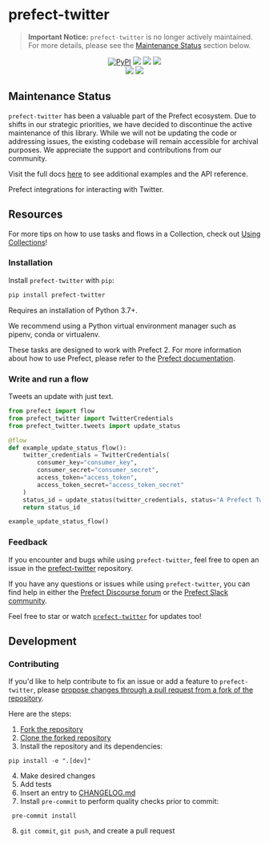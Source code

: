 # prefect-twitter

> **Important Notice:** `prefect-twitter` is no longer actively maintained. For more details, please see the [Maintenance Status](#maintenance-status) section below.

<p align="center">
    <!--- Insert a cover image here -->
    <!--- <br> -->
    <a href="https://pypi.python.org/pypi/prefect-twitter/" alt="PyPI version">
        <img alt="PyPI" src="https://img.shields.io/pypi/v/prefect-twitter?color=0052FF&labelColor=090422"></a>
    <a href="https://github.com/PrefectHQ/prefect-twitter/" alt="Stars">
        <img src="https://img.shields.io/github/stars/PrefectHQ/prefect-twitter?color=0052FF&labelColor=090422" /></a>
    <a href="https://pepy.tech/badge/prefect-twitter/" alt="Downloads">
        <img src="https://img.shields.io/pypi/dm/prefect-twitter?color=0052FF&labelColor=090422" /></a>
    <a href="https://github.com/PrefectHQ/prefect-twitter/pulse" alt="Activity">
        <img src="https://img.shields.io/github/commit-activity/m/PrefectHQ/prefect-twitter?color=0052FF&labelColor=090422" /></a>
    <br>
    <a href="https://prefect-community.slack.com" alt="Slack">
        <img src="https://img.shields.io/badge/slack-join_community-red.svg?color=0052FF&labelColor=090422&logo=slack" /></a>
    <a href="https://discourse.prefect.io/" alt="Discourse">
        <img src="https://img.shields.io/badge/discourse-browse_forum-red.svg?color=0052FF&labelColor=090422&logo=discourse" /></a>
</p>

## Maintenance Status

`prefect-twitter` has been a valuable part of the Prefect ecosystem. Due to shifts in our strategic priorities, we have decided to discontinue the active maintenance of this library. While we will not be updating the code or addressing issues, the existing codebase will remain accessible for archival purposes. We appreciate the support and contributions from our community.

Visit the full docs [here](https://PrefectHQ.github.io/prefect-twitter) to see additional examples and the API reference.

Prefect integrations for interacting with Twitter.


<!--- ### Add a real-world example of how to use this Collection here

Offer some motivation on why this helps.

After installing `prefect-twitter` and [saving the credentials](#saving-credentials-to-block), you can easily use it within your flows to help you achieve the aforementioned benefits!

```python
from prefect import flow, get_run_logger
```

--->

## Resources

For more tips on how to use tasks and flows in a Collection, check out [Using Collections](https://orion-docs.prefect.io/collections/usage/)!

### Installation

Install `prefect-twitter` with `pip`:

```bash
pip install prefect-twitter
```

Requires an installation of Python 3.7+.

We recommend using a Python virtual environment manager such as pipenv, conda or virtualenv.

These tasks are designed to work with Prefect 2. For more information about how to use Prefect, please refer to the [Prefect documentation](https://orion-docs.prefect.io/).

<!--- ### Saving credentials to block

Note, to use the `load` method on Blocks, you must already have a block document [saved through code](https://orion-docs.prefect.io/concepts/blocks/#saving-blocks) or [saved through the UI](https://orion-docs.prefect.io/ui/blocks/).

Below is a walkthrough on saving block documents through code.

1. Head over to <SERVICE_URL>.
2. Login to your <SERVICE> account.
3. Click "+ Create new secret key".
4. Copy the generated API key.
5. Create a short script, replacing the placeholders (or do so in the UI).

```python
from {{ cookiecutter.collection_slug }} import Block
Block(api_key="API_KEY_PLACEHOLDER").save("BLOCK_NAME_PLACEHOLDER")
```

Congrats! You can now easily load the saved block, which holds your credentials:

```python
from {{ cookiecutter.collection_slug }} import Block
Block.load("BLOCK_NAME_PLACEHOLDER")
```

!!! info "Registering blocks"

    Register blocks in this module to
    [view and edit them](https://orion-docs.prefect.io/ui/blocks/)
    on Prefect Cloud:

    ```bash
    prefect block register -m {{ cookiecutter.collection_slug }}
    ```

A list of available blocks in `{{ cookiecutter.collection_name }}` and their setup instructions can be found [here](https://{{ cookiecutter.github_organization }}.github.io/{{ cookiecutter.collection_name }}/blocks_catalog).

--->

### Write and run a flow

Tweets an update with just text.
```python
from prefect import flow
from prefect_twitter import TwitterCredentials
from prefect_twitter.tweets import update_status

@flow
def example_update_status_flow():
    twitter_credentials = TwitterCredentials(
        consumer_key="consumer_key",
        consumer_secret="consumer_secret",
        access_token="access_token",
        access_token_secret="access_token_secret"
    )
    status_id = update_status(twitter_credentials, status="A Prefect Tweet!")
    return status_id

example_update_status_flow()
```

### Feedback

If you encounter and bugs while using `prefect-twitter`, feel free to open an issue in the [prefect-twitter](https://github.com/PrefectHQ/prefect-twitter) repository.

If you have any questions or issues while using `prefect-twitter`, you can find help in either the [Prefect Discourse forum](https://discourse.prefect.io/) or the [Prefect Slack community](https://prefect.io/slack).

Feel free to star or watch [`prefect-twitter`](https://github.com/PrefectHQ/prefect-twitter) for updates too!

## Development

### Contributing

If you'd like to help contribute to fix an issue or add a feature to `prefect-twitter`, please [propose changes through a pull request from a fork of the repository](https://docs.github.com/en/pull-requests/collaborating-with-pull-requests/proposing-changes-to-your-work-with-pull-requests/creating-a-pull-request-from-a-fork).


Here are the steps:
 
1. [Fork the repository](https://docs.github.com/en/get-started/quickstart/fork-a-repo#forking-a-repository)
2. [Clone the forked repository](https://docs.github.com/en/get-started/quickstart/fork-a-repo#cloning-your-forked-repository)
3. Install the repository and its dependencies:
```
pip install -e ".[dev]"
```
4. Make desired changes
5. Add tests
6. Insert an entry to [CHANGELOG.md](https://github.com/PrefectHQ/prefect-twitter/blob/main/CHANGELOG.md)
7. Install `pre-commit` to perform quality checks prior to commit:
```
 pre-commit install
 ```
8. `git commit`, `git push`, and create a pull request
